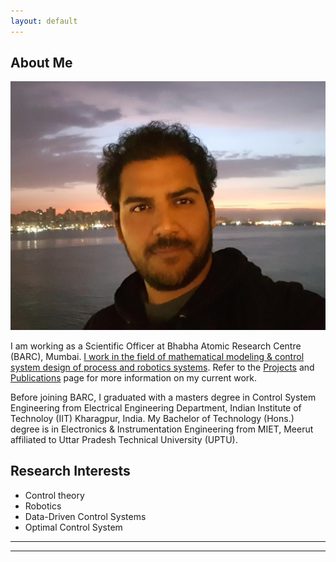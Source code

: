 ```yaml
---
layout: default
---
```


## About Me

<img class="profile-picture" src="Puneet_dp.jpg">

I am working as a Scientific Officer at Bhabha Atomic Research Centre (BARC), Mumbai. <ins> I work in the field of mathematical modeling & control system design of process and robotics systems</ins>. Refer to the [Projects](https://puneet-panwar.github.io/projects) and [Publications](https://puneet-panwar.github.io/publication) page for more information on my current work.

Before joining BARC, I graduated with a masters degree in Control System Engineering from Electrical Engineering Department, Indian Institute of Technoloy (IIT) Kharagpur, India. My Bachelor of Technology (Hons.) degree is in Electronics & Instrumentation Engineering from MIET, Meerut affiliated to Uttar Pradesh Technical University (UPTU).

## Research Interests

* Control theory
* Robotics
* Data-Driven Control Systems
* Optimal Control System

---
<hr>

